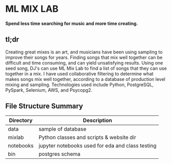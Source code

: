# ML MIX LAB

#### Spend less time searching for music and more time creating. 

## tl;dr
Creating great mixes is an art, and musicians have been using sampling to improve their songs for years. Finding songs that mix well together can be difficult and time consuming, and can yield unsatisfying results. Using one seed song, DJ's can use ML Mix Lab to find a list of songs that they can use together in a mix. I have used collaborative filtering to determine what makes songs mix well together, according to a database of production level mixing and sampling. Technologies used include Python, PostgreSQL, PySpark, Selenium, AWS, and Psycopg2.

## File Structure Summary
Directory | Description
------------ | -------------
data | sample of database
mixlab | Python classes and scripts & website dir
notebooks | jupyter notebooks used for eda and class testing
bin | postgres schema








